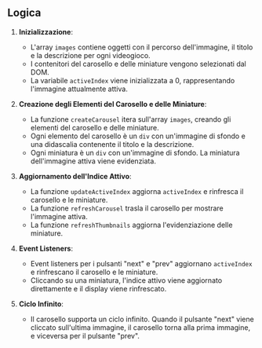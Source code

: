 ## Logica

1. **Inizializzazione**: 
   - L'array `images` contiene oggetti con il percorso dell'immagine, il titolo e la descrizione per ogni videogioco.
   - I contenitori del carosello e delle miniature vengono selezionati dal DOM.
   - La variabile `activeIndex` viene inizializzata a 0, rappresentando l'immagine attualmente attiva.

2. **Creazione degli Elementi del Carosello e delle Miniature**: 
   - La funzione `createCarousel` itera sull'array `images`, creando gli elementi del carosello e delle miniature.
   - Ogni elemento del carosello è un `div` con un'immagine di sfondo e una didascalia contenente il titolo e la descrizione.
   - Ogni miniatura è un `div` con un'immagine di sfondo. La miniatura dell'immagine attiva viene evidenziata.

3. **Aggiornamento dell'Indice Attivo**: 
   - La funzione `updateActiveIndex` aggiorna `activeIndex` e rinfresca il carosello e le miniature.
   - La funzione `refreshCarousel` trasla il carosello per mostrare l'immagine attiva.
   - La funzione `refreshThumbnails` aggiorna l'evidenziazione delle miniature.

4. **Event Listeners**: 
   - Event listeners per i pulsanti "next" e "prev" aggiornano `activeIndex` e rinfrescano il carosello e le miniature.
   - Cliccando su una miniatura, l'indice attivo viene aggiornato direttamente e il display viene rinfrescato.

5. **Ciclo Infinito**: 
   - Il carosello supporta un ciclo infinito. Quando il pulsante "next" viene cliccato sull'ultima immagine, il carosello torna alla prima immagine, e viceversa per il pulsante "prev".
